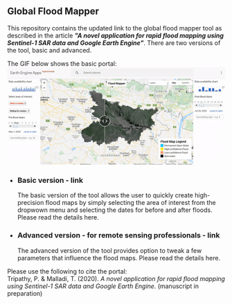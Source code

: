 <h2> Global Flood Mapper </h2>
This repository contains the updated link to the global flood mapper tool as described in the article <em><strong>"A novel application for rapid flood mapping using Sentinel-1 SAR data and Google Earth Engine"</strong></em>. There are two versions of the tool, basic and advanced.<br/>

The GIF below shows the basic portal: <br/>
![](/media/portal.gif)

<ul>
<h3><li> Basic version - link </li></h3>
The basic version of the tool allows the user to quickly create high-precision flood maps by simply selecting the area of interest from the dropwown menu and selecting the dates for before and after floods. Please read the details here.

<h3><li> Advanced version - for remote sensing professionals - link </li></h3>
The advanced version of the tool provides option to tweak a few parameters that influence the flood maps. Please read the details here.
</ul>

Please use the following to cite the portal:<br/>
Tripathy, P. & Malladi, T. (2020). <em>A novel application for rapid flood mapping using Sentinel-1 SAR data and Google Earth Engine.</em> (manuscript in preparation)
